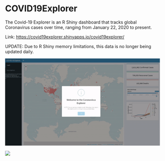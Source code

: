 # COVID19Explorer
The Covid-19 Explorer is an R Shiny dashboard that tracks global Coronavirus cases over time, ranging from January 22, 2020 to present.

Link: https://covid19explorer.shinyapps.io/covid19explorer/

UPDATE: Due to R Shiny memory limitations, this data is no longer being updated daily.

![](images/gif1.gif)

![](images/trackerclip2gif.gif)
